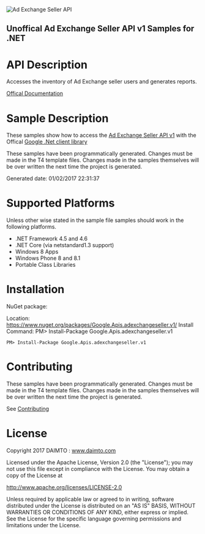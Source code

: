 ﻿![Ad Exchange Seller API](https://www.google.com/images/icons/product/doubleclick-32.gif)

## Unoffical Ad Exchange Seller API v1 Samples for .NET  ##

API Description
=============

Accesses the inventory of Ad Exchange seller users and generates reports.

[Offical Documentation](https://developers.google.com/ad-exchange/seller-rest/)

Sample Description
=============

These samples show how to access the [Ad Exchange Seller API v1](https://developers.google.com/ad-exchange/seller-rest/) with the Offical [Google .Net client library](https://github.com/google/google-api-dotnet-client)

These samples have been programmatically generated. Changes must be made in the T4 template files. Changes made in the samples themselves will be over written the next time the project is generated.

Generated date: 01/02/2017 22:31:37 

Supported Platforms
=================================

Unless other wise stated in the sample file samples should work in the following platforms.

* .NET Framework 4.5 and 4.6
* .NET Core (via netstandard1.3 support)
* Windows 8 Apps
* Windows Phone 8 and 8.1
* Portable Class Libraries

Installation
=================================

NuGet package:

Location: https://www.nuget.org/packages/Google.Apis.adexchangeseller.v1/ 
Install Command: PM>  Install-Package Google.Apis.adexchangeseller.v1

```
PM> Install-Package Google.Apis.adexchangeseller.v1
```

Contributing
=================================

These samples have been programmatically generated. Changes must be made in the T4 template files. Changes made in the samples themselves will be over written the next time the project is generated.

See [Contributing](CONTRIBUTING.md)

License
=================================

Copyright 2017 DAIMTO :  www.daimto.com

Licensed under the Apache License, Version 2.0 (the "License"); you may not use this file except in compliance with
the License. You may obtain a copy of the License at

http://www.apache.org/licenses/LICENSE-2.0

Unless required by applicable law or agreed to in writing, software distributed under the License is distributed on
an "AS IS" BASIS, WITHOUT WARRANTIES OR CONDITIONS OF ANY KIND, either express or implied. See the License for the
specific language governing permissions and limitations under the License.